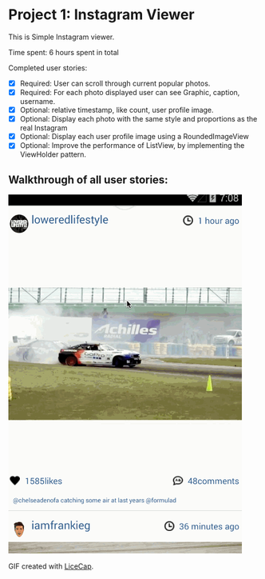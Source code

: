 Project 1: Instagram Viewer
=================
This is Simple Instagram viewer.  

Time spent: 6 hours spent in total

Completed user stories:

 * [x] Required: User can scroll through current popular photos. 
 * [x] Required: For each photo displayed user can see Graphic, caption, username.
 * [x] Optional: relative timestamp, like count, user profile image.
 * [x] Optional: Display each photo with the same style and proportions as the real Instagram
 * [x] Optional: Display each user profile image using a RoundedImageView
 * [x] Optional: Improve the performance of ListView, by implementing the ViewHolder pattern.
 
Walkthrough of all user stories:
-----------
![Video Walkthrough](walkthrough.gif)

GIF created with [LiceCap](http://www.cockos.com/licecap/).
